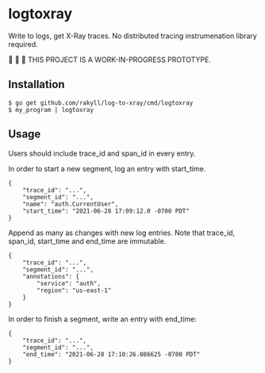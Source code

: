 # logtoxray

Write to logs, get X-Ray traces. No distributed
tracing instrumenation library required.

🚧 🚧 🚧 THIS PROJECT IS A WORK-IN-PROGRESS PROTOTYPE.

## Installation

```
$ go get github.com/rakyll/log-to-xray/cmd/logtoxray
$ my_program | logtoxray
```

## Usage

Users should include trace_id and span_id in every entry.

In order to start a new segment, log an entry
with start_time.

```
{
    "trace_id": "...",
    "segment_id": "...",
    "name": "auth.CurrentUser",
    "start_time": "2021-06-28 17:09:12.0 -0700 PDT"
}
```

Append as many as changes with new log entries.
Note that trace_id, span_id, start_time and end_time
are immutable.

```
{
    "trace_id": "...",
    "segment_id": "...",
    "annotations": {
        "service": "auth",
        "region": "us-east-1"
    }
}
```

In order to finish a segment, write an entry
with end_time:

```
{
    "trace_id": "...",
    "segment_id": "...",
    "end_time": "2021-06-28 17:10:26.086625 -0700 PDT"
}
```
